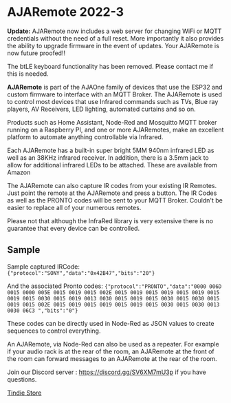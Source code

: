 # AJARemote 2022-3

**Update:**
 AJARemote now includes a web server for changing WiFi or MQTT credentials without the need of a full reset. More importantly it also provides the ability to upgrade firmware in the event of updates. Your AJARemote is now future proofed!!

The btLE keyboard functionality has been removed. Please contact me if this is needed.


**AJARemote** is part of the AJAOne family of devices that use the ESP32 and custom firmware to interface with an MQTT Broker. The AJARemote is used to control most devices that use Infrared commands such as TVs, Blue ray players, AV Receivers, LED lighting, automated curtains and so on.

Products such as Home Assistant, Node-Red and Mosquitto MQTT broker running on a Raspberry PI, and one or more AJARemotes, make an excellent platform to automate anything controllable via Infrared.

Each AJARemote has a built-in super bright 5MM 940nm infrared LED as well as an 38KHz infrared receiver. In addition, there is a 3.5mm jack to allow for additional infrared LEDs to be attached. These are available from Amazon

The AJARemote can also capture IR codes from your existing IR Remotes. Just point the remote at the AJARemote and press a button. The IR Codes as well as the PRONTO codes will be sent to your MQTT Broker. Couldn't be easier to replace all of your numerous remotes.


Please not that although the InfraRed library is very extensive there is no guarantee that every device can be controlled.


## Sample
Sample captured IRCode:
`{"protocol":"SONY","data":"0x42B47","bits":"20"}`

And the associated Pronto codes:
`{"protocol":"PRONTO","data":"0000 006D 0015 0000 005E 0015 0019 0015 002E 0015 0019 0015 0019 0015 0019 0015 0019 0015 0030 0015 0019 0013 0030 0015 0019 0015 0030 0015 0030 0015 0019 0015 002E 0015 0019 0015 0019 0015 0019 0015 0030 0015 0030 0013 0030 06C3 ","bits":"0"}`

These codes can be directly used in Node-Red as JSON values to create sequences to control everything.

An AJARemote, via Node-Red can also be used as a repeater. For example if your audio rack is at the rear of the room, an AJARemote at the front of the room can forward messages to an AJARemote at the rear of the room.


Join our Discord server : https://discord.gg/SV6XM7mU3p if you have questions.

[Tindie Store](https://www.tindie.com/products/nicktucker42/ajaremote-mqtt-driven-ir-blaster/)

